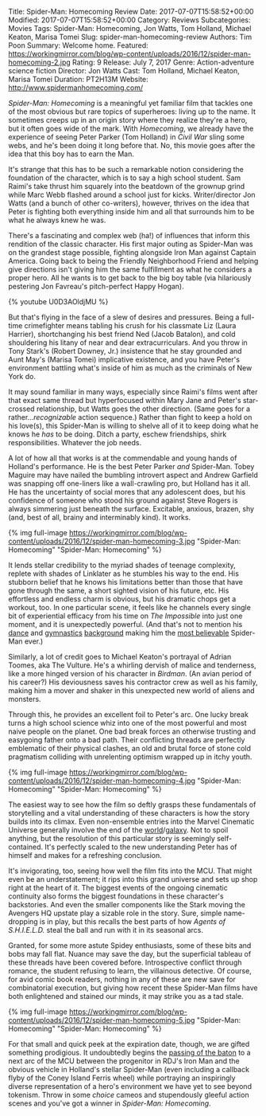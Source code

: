 Title: Spider-Man: Homecoming Review
Date: 2017-07-07T15:58:52+00:00
Modified: 2017-07-07T15:58:52+00:00
Category: Reviews
Subcategories: Movies
Tags: Spider-Man: Homecoming, Jon Watts, Tom Holland, Michael Keaton, Marisa Tomei
Slug: spider-man-homecoming-review
Authors: Tim Poon
Summary: Welcome home.
Featured: https://workingmirror.com/blog/wp-content/uploads/2016/12/spider-man-homecoming-2.jpg
Rating: 9
Release: July 7, 2017
Genre: Action-adventure science fiction
Director: Jon Watts
Cast: Tom Holland, Michael Keaton, Marisa Tomei
Duration: PT2H13M
Website: http://www.spidermanhomecoming.com/

*Spider-Man: Homecoming* is a meaningful yet familiar film that tackles one of the most obvious but rare topics of superheroes: living up to the name. It sometimes creeps up in an origin story where they realize they're a hero, but it often goes wide of the mark. With *Homecoming*, we already have the experience of seeing Peter Parker (Tom Holland) in *Civil War* sling some webs, and he's been doing it long before that. No, this movie goes after the idea that this boy has to earn the Man.

It's strange that this has to be such a remarkable notion considering the foundation of the character, which is to say a high school student. Sam Raimi's take thrust him squarely into the beatdown of the grownup grind while Marc Webb flashed around a school just for kicks. Writer/director Jon Watts (and a bunch of other co-writers), however, thrives on the idea that Peter is fighting both everything inside him and all that surrounds him to be what he always knew he was.

There's a fascinating and complex web (ha!) of influences that inform this rendition of the classic character. His first major outing as Spider-Man was on the grandest stage possible, fighting alongside Iron Man against Captain America. Going back to being the Friendly Neighborhood Friend and helping give directions isn't giving him the same fulfillment as what he considers a proper hero. All he wants is to get back to the big boy table (via hilariously pestering Jon Favreau's pitch-perfect Happy Hogan).

{% youtube U0D3AOldjMU %}

But that's flying in the face of a slew of desires and pressures. Being a full-time crimefighter means tabling his crush for his classmate Liz (Laura Harrier), shortchanging his best friend Ned (Jacob Batalon), and cold shouldering his litany of near and dear extracurriculars. And you throw in Tony Stark's (Robert Downey, Jr.) insistence that he stay grounded and Aunt May's (Marisa Tomei) implicative existence, and you have Peter's environment battling what's inside of him as much as the criminals of New York do.

It may sound familiar in many ways, especially since Raimi's films went after that exact same thread but hyperfocused within Mary Jane and Peter's star-crossed relationship, but Watts goes the other direction. (Same goes for a rather...*recognizable* action sequence.) Rather than fight to keep a hold on his love(s), this Spider-Man is willing to shelve all of it to keep doing what he knows he *has* to be doing. Ditch a party, eschew friendships, shirk responsibilities. Whatever the job needs.

A lot of how all that works is at the commendable and young hands of Holland's performance. He is the best Peter Parker *and* Spider-Man. Tobey Maguire may have nailed the bumbling introvert aspect and Andrew Garfield was snapping off one-liners like a wall-crawling pro, but Holland has it all. He has the uncertainty of social mores that any adolescent does, but his confidence of someone who stood his ground against Steve Rogers is always simmering just beneath the surface. Excitable, anxious, brazen, shy (and, best of all, brainy and interminably kind). It works.

{% img full-image https://workingmirror.com/blog/wp-content/uploads/2016/12/spider-man-homecoming-3.jpg "Spider-Man: Homecoming" "Spider-Man: Homecoming" %}

It lends stellar credibility to the myriad shades of teenage complexity, replete with shades of Linklater as he stumbles his way to the end. His stubborn belief that he knows his limitations better than those that have gone through the same, a short sighted vision of his future, etc. His effortless and endless charm is obvious, but his dramatic chops get a workout, too. In one particular scene, it feels like he channels every single bit of experiential efficacy from his time on *The Impossible* into just one moment, and it is unexpectedly powerful. (And that's not to mention his [dance](https://www.instagram.com/p/BJJUFm_D0S_/) and [gymnastics](https://www.instagram.com/p/BJojNyMjE6T/) [background](https://www.youtube.com/watch?v=WmU7X_89mEU) making him the [most believable](https://www.youtube.com/watch?v=icg0TNp51uE) Spider-Man ever.)

Similarly, a lot of credit goes to Michael Keaton's portrayal of Adrian Toomes, aka The Vulture. He's a whirling dervish of malice and tenderness, like a more hinged version of his character in *Birdman*. (An avian period of his career?) His deviousness saves his contractor crew as well as his family, making him a mover and shaker in this unexpected new world of aliens and monsters.

Through this, he provides an excellent foil to Peter's arc. One lucky break turns a high school science whiz into one of the most powerful and most naive people on the planet. One bad break forces an otherwise trusting and easygoing father onto a bad path. Their conflicting threads are perfectly emblematic of their physical clashes, an old and brutal force of stone cold pragmatism colliding with unrelenting optimism wrapped up in itchy youth.

{% img full-image https://workingmirror.com/blog/wp-content/uploads/2016/12/spider-man-homecoming-4.jpg "Spider-Man: Homecoming" "Spider-Man: Homecoming" %}

The easiest way to see how the film so deftly grasps these fundamentals of storytelling and a vital understanding of these characters is how the story builds into its climax. Even non-ensemble entries into the Marvel Cinematic Universe generally involve the end of the [world](https://workingmirror.com/2016/11/04/doctor-strange-review/)/[galaxy](https://workingmirror.com/2017/05/05/guardians-of-the-galaxy-vol-2-review/). Not to spoil anything, but the resolution of this particular story is seemingly self-contained. It's perfectly scaled to the new understanding Peter has of himself and makes for a refreshing conclusion.

It's invigorating, too, seeing how well the film fits into the MCU. That might even be an understatement; it rips into this grand universe and sets up shop right at the heart of it. The biggest events of the ongoing cinematic continuity also forms the biggest foundations in these character's backstories. And even the smaller components like the Stark moving the Avengers HQ upstate play a sizable role in the story. Sure, simple name-dropping is in play, but this recalls the best parts of how *Agents of S.H.I.E.L.D.* steal the ball and run with it in its seasonal arcs.

Granted, for some more astute Spidey enthusiasts, some of these bits and bobs may fall flat. Nuance may save the day, but the superficial tableau of these threads have been covered before. Introspective conflict through romance, the student refusing to learn, the villainous detective. Of course, for avid comic book readers, nothing in any of these are new save for combinatorial execution, but giving how recent these Spider-Man films have both enlightened and stained our minds, it may strike you as a tad stale.

{% img full-image https://workingmirror.com/blog/wp-content/uploads/2016/12/spider-man-homecoming-5.jpg "Spider-Man: Homecoming" "Spider-Man: Homecoming" %}

For that small and quick peek at the expiration date, though, we are gifted something prodigious. It undoubtedly begins the [passing of the baton](https://www.polygon.com/2017/7/5/15921844/avengers-4-spider-man-homecoming-kevin-feige) to a next arc of the MCU between the progenitor in RDJ's Iron Man and the obvious vehicle in Holland's stellar Spider-Man (even including a callback flyby of the Coney Island Ferris wheel) while portraying an inspiringly diverse representation of a hero's environment we have yet to see beyond tokenism. Throw in some *choice* cameos and stupendously gleeful action scenes and you've got a winner in *Spider-Man: Homecoming*.
